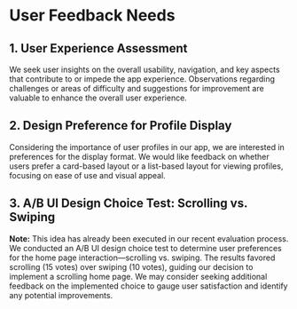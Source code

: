# User Feedback Needs

## 1. User Experience Assessment
We seek user insights on the overall usability, navigation, and key aspects that contribute to or impede the app experience. Observations regarding challenges or areas of difficulty and suggestions for improvement are valuable to enhance the overall user experience.

## 2. Design Preference for Profile Display
Considering the importance of user profiles in our app, we are interested in preferences for the display format. We would like feedback on whether users prefer a card-based layout or a list-based layout for viewing profiles, focusing on ease of use and visual appeal.

## 3. A/B UI Design Choice Test: Scrolling vs. Swiping
**Note:** This idea has already been executed in our recent evaluation process. We conducted an A/B UI design choice test to determine user preferences for the home page interaction—scrolling vs. swiping. The results favored scrolling (15 votes) over swiping (10 votes), guiding our decision to implement a scrolling home page. We may consider seeking additional feedback on the implemented choice to gauge user satisfaction and identify any potential improvements.
